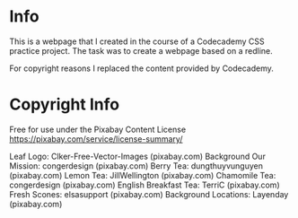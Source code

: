 # Info
This is a webpage that I created in the course of a Codecademy CSS practice project. The task was to create a webpage based on a redline.

For copyright reasons I replaced the content provided by Codecademy.

# Copyright Info

Free for use under the Pixabay Content License
https://pixabay.com/service/license-summary/

Leaf Logo: Clker-Free-Vector-Images (pixabay.com)
Background Our Mission: congerdesign (pixabay.com)
Berry Tea: dungthuyvunguyen (pixabay.com)
Lemon Tea: JillWellington (pixabay.com)
Chamomile Tea: congerdesign (pixabay.com)
English Breakfast Tea: TerriC (pixabay.com)
Fresh Scones: elsasupport (pixabay.com)
Background Locations: Layenday (pixabay.com)